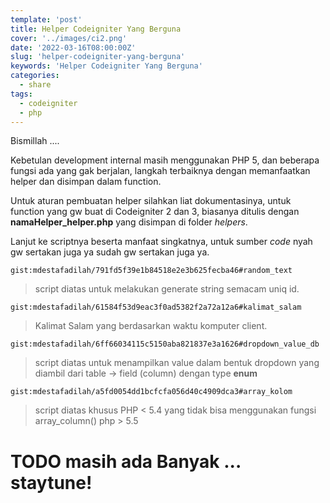 ```yaml
---
template: 'post'
title: Helper Codeigniter Yang Berguna
cover: '../images/ci2.png'
date: '2022-03-16T08:00:00Z'
slug: 'helper-codeigniter-yang-berguna'
keywords: 'Helper Codeigniter Yang Berguna'
categories:
  - share
tags:
  - codeigniter
  - php
---
```


Bismillah ....

Kebetulan development internal masih menggunakan PHP 5, dan beberapa fungsi ada yang gak berjalan, langkah terbaiknya dengan memanfaatkan helper dan disimpan dalam function.

Untuk aturan pembuatan helper silahkan liat dokumentasinya, untuk function yang gw buat di Codeigniter 2 dan 3, biasanya ditulis dengan **namaHelper_helper.php** yang disimpan di folder *helpers*. 

Lanjut ke scriptnya beserta manfaat singkatnya, untuk sumber *code* nyah gw sertakan juga ya sudah gw sertakan juga ya.

`gist:mdestafadilah/791fd5f39e1b84518e2e3b625fecba46#random_text`

> script diatas untuk melakukan generate string semacam uniq id.


`gist:mdestafadilah/61584f53d9eac3f0ad5382f2a72a12a6#kalimat_salam`

> Kalimat Salam yang berdasarkan waktu komputer client.


`gist:mdestafadilah/6ff66034115c5150aba821837e3a1626#dropdown_value_db`

> script diatas untuk menampilkan value dalam bentuk dropdown  yang diambil dari table -> field (column) dengan type **enum**


`gist:mdestafadilah/a5fd0054dd1bcfcfa056d40c4909dca3#array_kolom`

> script diatas khusus PHP < 5.4 yang tidak bisa menggunakan fungsi array_column() php > 5.5 

# TODO masih ada Banyak ... staytune!

